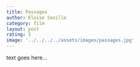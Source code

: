 ```yaml
---
title: Passages
author: Eloise Saville
category: film
layout: post
rating: 5
image: '../../../../assets/images/passages.jpg'
---
```




text goes here...
